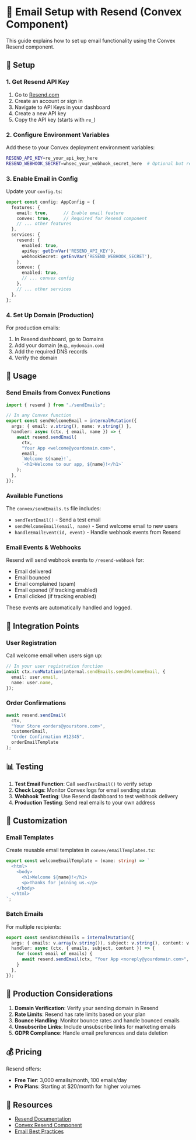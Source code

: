 # 📧 Email Setup with Resend (Convex Component)

This guide explains how to set up email functionality using the Convex Resend component.

## 🔧 Setup

### 1. Get Resend API Key
1. Go to [Resend.com](https://resend.com)
2. Create an account or sign in
3. Navigate to API Keys in your dashboard
4. Create a new API key
5. Copy the API key (starts with `re_`)

### 2. Configure Environment Variables
Add these to your Convex deployment environment variables:

```bash
RESEND_API_KEY=re_your_api_key_here
RESEND_WEBHOOK_SECRET=whsec_your_webhook_secret_here  # Optional but recommended
```

### 3. Enable Email in Config
Update your `config.ts`:

```typescript
export const config: AppConfig = {
  features: {
    email: true,      // Enable email feature
    convex: true,     // Required for Resend component
    // ... other features
  },
  services: {
    resend: {
      enabled: true,
      apiKey: getEnvVar('RESEND_API_KEY'),
      webhookSecret: getEnvVar('RESEND_WEBHOOK_SECRET'),
    },
    convex: {
      enabled: true,
      // ... convex config
    },
    // ... other services
  },
};
```

### 4. Set Up Domain (Production)
For production emails:
1. In Resend dashboard, go to Domains
2. Add your domain (e.g., `mydomain.com`)
3. Add the required DNS records
4. Verify the domain

## 🚀 Usage

### Send Emails from Convex Functions

```typescript
import { resend } from "./sendEmails";

// In any Convex function
export const sendWelcomeEmail = internalMutation({
  args: { email: v.string(), name: v.string() },
  handler: async (ctx, { email, name }) => {
    await resend.sendEmail(
      ctx,
      "Your App <welcome@yourdomain.com>",
      email,
      `Welcome ${name}!`,
      `<h1>Welcome to our app, ${name}!</h1>`
    );
  },
});
```

### Available Functions

The `convex/sendEmails.ts` file includes:
- `sendTestEmail()` - Send a test email
- `sendWelcomeEmail(email, name)` - Send welcome email to new users
- `handleEmailEvent(id, event)` - Handle webhook events from Resend

### Email Events & Webhooks

Resend will send webhook events to `/resend-webhook` for:
- Email delivered
- Email bounced
- Email complained (spam)
- Email opened (if tracking enabled)
- Email clicked (if tracking enabled)

These events are automatically handled and logged.

## 🔗 Integration Points

### User Registration
Call welcome email when users sign up:

```typescript
// In your user registration function
await ctx.runMutation(internal.sendEmails.sendWelcomeEmail, {
  email: user.email,
  name: user.name,
});
```

### Order Confirmations
```typescript
await resend.sendEmail(
  ctx,
  "Your Store <orders@yourstore.com>",
  customerEmail,
  "Order Confirmation #12345",
  orderEmailTemplate
);
```

## 📊 Testing

1. **Test Email Function**: Call `sendTestEmail()` to verify setup
2. **Check Logs**: Monitor Convex logs for email sending status  
3. **Webhook Testing**: Use Resend dashboard to test webhook delivery
4. **Production Testing**: Send real emails to your own address

## 🔧 Customization

### Email Templates
Create reusable email templates in `convex/emailTemplates.ts`:

```typescript
export const welcomeEmailTemplate = (name: string) => `
  <html>
    <body>
      <h1>Welcome ${name}!</h1>
      <p>Thanks for joining us.</p>
    </body>
  </html>
`;
```

### Batch Emails
For multiple recipients:

```typescript
export const sendBatchEmails = internalMutation({
  args: { emails: v.array(v.string()), subject: v.string(), content: v.string() },
  handler: async (ctx, { emails, subject, content }) => {
    for (const email of emails) {
      await resend.sendEmail(ctx, "Your App <noreply@yourdomain.com>", email, subject, content);
    }
  },
});
```

## 🚨 Production Considerations

1. **Domain Verification**: Verify your sending domain in Resend
2. **Rate Limits**: Resend has rate limits based on your plan
3. **Bounce Handling**: Monitor bounce rates and handle bounced emails
4. **Unsubscribe Links**: Include unsubscribe links for marketing emails
5. **GDPR Compliance**: Handle email preferences and data deletion

## 💰 Pricing

Resend offers:
- **Free Tier**: 3,000 emails/month, 100 emails/day
- **Pro Plans**: Starting at $20/month for higher volumes

## 🔗 Resources

- [Resend Documentation](https://resend.com/docs)
- [Convex Resend Component](https://www.convex.dev/components/resend)
- [Email Best Practices](https://resend.com/docs/best-practices) 